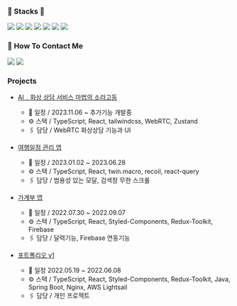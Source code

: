 ### 💪 Stacks 💪
![](https://img.shields.io/badge/Javascript-F7DF1E?&style=style=for-the-badge&logo=Javascript&logoColor=white)
![](https://img.shields.io/badge/Typescript-3178C6?&style=style=for-the-badge&logo=Typescript&logoColor=white) 
![](https://img.shields.io/badge/Html5-E34F26?&style=style=for-the-badge&logo=Html5&logoColor=white) 
![](https://img.shields.io/badge/Css3-1572B6?&style=style=for-the-badge&logo=Css3&logoColor=white) 
![](https://img.shields.io/badge/React-61DAFB?&style=style=for-the-badge&logo=React&logoColor=white) 
![](https://img.shields.io/badge/Redux-764ABC?&style=style=for-the-badge&logo=Redux&logoColor=white) 
![](https://img.shields.io/badge/MySQL-4479A1?&style=style=for-the-badge&logo=MySQL&logoColor=white) 

### 👀 How To Contact Me
[![](https://img.shields.io/badge/TechBlog-20C997?&style=style=for-the-badge&logo=Velog&logoColor=white)](https://velog.io/@song961003)
[![](https://img.shields.io/badge/SendMail-EA4335?&style=style=for-the-badge&logo=Gmail&logoColor=white)](mailto:song961003@gmail.com)

### Projects
- [AI﹒화상 상담 서비스 마법의 소라고둥](https://github.com/boostcampwm2023/web09-MagicConch)
  - 📆 일정 / 2023.11.06 ~ 추가기능 개발중
  - ⚙️ 스택 / TypeScript, React, tailwindcss, WebRTC, Zustand
  - 🖇️ 담당 / WebRTC 화상상담 기능과 UI
 
- [여행일정 관리 앱](https://github.com/preCrew/preTravel)
  - 📆 일정 / 2023.01.02 ~ 2023.06.28
  - ⚙️ 스택 / TypeScript, React, twin.macro, recoil, react-query
  - 🖇️ 담당 / 범용성 있는 모달, 검색창 무한 스크롤
 
- [가계부 앱](https://github.com/preCrew/account_book)
  - 📆 일정 / 2022.07.30 ~ 2022.09.07  
  - ⚙️ 스택 / TypeScript, React, Styled-Components, Redux-Toolkit, Firebase
  - 🖇️ 담당 / 달력기능, Firebase 연동기능

- [포트폴리오 v1](https://github.com/Doosies/portfolio/)
  - 📆 일정 2022.05.19 ~ 2022.06.08
  - ⚙️ 스택 / TypeScript, React, Styled-Components, Redux-Toolkit, Java, Spring Boot, Nginx, AWS Lightsail
  - 🖇️ 담당 / 개인 프로젝트

  

